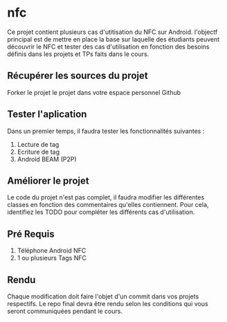 # nfc
Ce projet contient plusieurs cas d'utitisation du NFC sur Android. l'objectf principal est de mettre en place la base sur laquelle des étudiants peuvent découvrir le NFC et tester des cas d'utilisation en fonction des besoins définis dans les projets et TPs faits dans le cours.

## Récupérer les sources du projet 
Forker le projet le projet dans votre espace personnel Github 

## Tester l'aplication
Dans un premier temps, il faudra tester les fonctionnalités suivantes : 
1. Lecture de tag
2. Ecriture de tag
3. Android BEAM (P2P)

## Améliorer le projet 
Le code du projet n'est pas complet, il faudra modifier les différentes classes en fonction des commentaires qu'elles contiennent. 
Pour cela, identifiez les TODO pour compléter les différents cas d'utilisation. 

## Pré Requis
1. Téléphone Android NFC
2. 1 ou plusieurs Tags NFC

## Rendu 
Chaque modification doit faire l'objet d'un commit dans vos projets respectifs. Le repo final devra être rendu selon les conditions qui vous seront communiquées pendant le cours.

